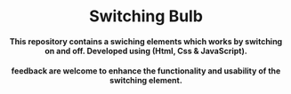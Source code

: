 <h1 align="center" color="blue">Switching Bulb</h1>
<h4 align="center"> This repository contains a swiching elements which works by switching on and off. Developed using (Html, Css & JavaScript).</h4>
<h4 align="center">feedback are welcome to enhance the functionality and usability of the switching element.</h4>
